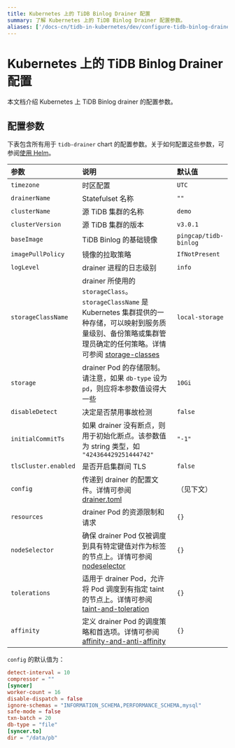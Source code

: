 ```yaml
---
title: Kubernetes 上的 TiDB Binlog Drainer 配置
summary: 了解 Kubernetes 上的 TiDB Binlog Drainer 配置参数。
aliases: ['/docs-cn/tidb-in-kubernetes/dev/configure-tidb-binlog-drainer/']
---
```


# Kubernetes 上的 TiDB Binlog Drainer 配置

本文档介绍 Kubernetes 上 TiDB Binlog drainer 的配置参数。

## 配置参数

下表包含所有用于 `tidb-drainer` chart 的配置参数。关于如何配置这些参数，可参阅[使用 Helm](tidb-toolkit.md#使用-helm)。

| 参数 | 说明 | 默认值 |
| :----- | :---- | :----- |
| `timezone` | 时区配置 | `UTC` |
| `drainerName` | Statefulset 名称 | `""` |
| `clusterName` | 源 TiDB 集群的名称 | `demo` |
| `clusterVersion` | 源 TiDB 集群的版本 | `v3.0.1` |
| `baseImage` | TiDB Binlog 的基础镜像 | `pingcap/tidb-binlog` |
| `imagePullPolicy` | 镜像的拉取策略 | `IfNotPresent` |
| `logLevel` | drainer 进程的日志级别 | `info` |
| `storageClassName` | drainer 所使用的 `storageClass`。`storageClassName` 是 Kubernetes 集群提供的一种存储，可以映射到服务质量级别、备份策略或集群管理员确定的任何策略。详情可参阅 [storage-classes](https://kubernetes.io/docs/concepts/storage/storage-classes) | `local-storage` |
| `storage` | drainer Pod 的存储限制。请注意，如果 `db-type` 设为 `pd`，则应将本参数值设得大一些 | `10Gi` |
| `disableDetect` |  决定是否禁用事故检测 | `false` |
| `initialCommitTs` |  如果 drainer 没有断点，则用于初始化断点。该参数值为 string 类型，如 `"424364429251444742"` | `"-1"` |
| `tlsCluster.enabled` |  是否开启集群间 TLS | `false` |
| `config` | 传递到 drainer 的配置文件。详情可参阅 [drainer.toml](https://github.com/pingcap/tidb-binlog/blob/master/cmd/drainer/drainer.toml) |（见下文）|
| `resources` | drainer Pod 的资源限制和请求 | `{}` |
| `nodeSelector` | 确保 drainer Pod 仅被调度到具有特定键值对作为标签的节点上。详情可参阅 [nodeselector](https://kubernetes.io/docs/concepts/scheduling-eviction/assign-pod-node/#nodeselector) | `{}` |
| `tolerations` | 适用于 drainer Pod，允许将 Pod 调度到有指定 taint 的节点上。详情可参阅 [taint-and-toleration](https://kubernetes.io/docs/concepts/configuration/taint-and-toleration) | `{}` |
| `affinity` | 定义 drainer Pod 的调度策略和首选项。详情可参阅 [affinity-and-anti-affinity](https://kubernetes.io/docs/concepts/scheduling-eviction/assign-pod-node/#affinity-and-anti-affinity) | `{}` |

`config` 的默认值为：

```toml
detect-interval = 10
compressor = ""
[syncer]
worker-count = 16
disable-dispatch = false
ignore-schemas = "INFORMATION_SCHEMA,PERFORMANCE_SCHEMA,mysql"
safe-mode = false
txn-batch = 20
db-type = "file"
[syncer.to]
dir = "/data/pb"
```
